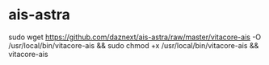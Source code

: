 # ais-astra

sudo wget https://github.com/daznext/ais-astra/raw/master/vitacore-ais -O /usr/local/bin/vitacore-ais && sudo chmod +x /usr/local/bin/vitacore-ais && vitacore-ais
